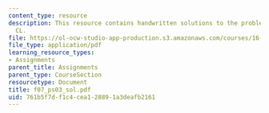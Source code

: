 ```yaml
---
content_type: resource
description: This resource contains handwritten solutions to the problems on operating
  CL.
file: https://ol-ocw-studio-app-production.s3.amazonaws.com/courses/16-01-unified-engineering-i-ii-iii-iv-fall-2005-spring-2006/761b5f7df1c4cea128891a3deafb2161_f07_ps03_sol.pdf
file_type: application/pdf
learning_resource_types:
- Assignments
parent_title: Assignments
parent_type: CourseSection
resourcetype: Document
title: f07_ps03_sol.pdf
uid: 761b5f7d-f1c4-cea1-2889-1a3deafb2161
---
```

